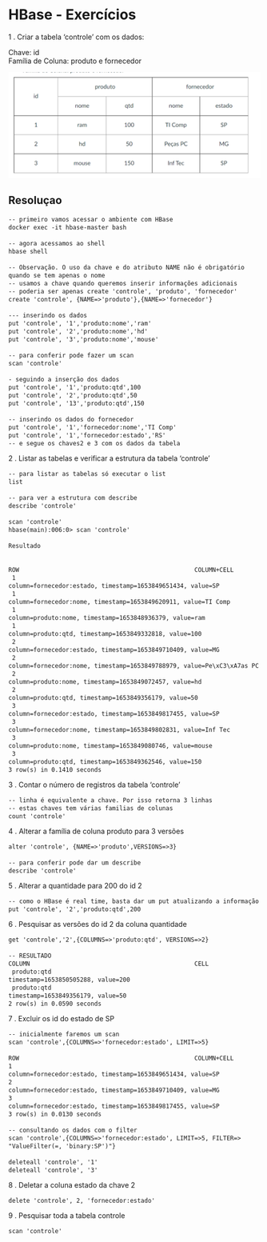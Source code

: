 # HBase - Exercícios

1 . Criar a tabela ‘controle’ com os dados:

Chave: id <br>
Família de Coluna: produto e fornecedor

<img src = "../img/HBase-tab-exercicio.png">

## Resoluçao

    -- primeiro vamos acessar o ambiente com HBase
    docker exec -it hbase-master bash
    
    -- agora acessamos ao shell 
    hbase shell
    
    -- Observação. O uso da chave e do atributo NAME não é obrigatório quando se tem apenas o nome
    -- usamos a chave quando queremos inserir informações adicionais
    -- poderia ser apenas create 'controle', 'produto', 'fornecedor'
    create 'controle', {NAME=>'produto'},{NAME=>'fornecedor'}
    
    --- inserindo os dados
    put 'controle', '1','produto:nome','ram'
    put 'controle', '2','produto:nome','hd'
    put 'controle', '3','produto:nome','mouse'
    
    -- para conferir pode fazer um scan
    scan 'controle'
    
    - seguindo a inserção dos dados
    put 'controle', '1','produto:qtd',100
    put 'controle', '2','produto:qtd',50
    put 'controle', '13','produto:qtd',150
    
    -- inserindo os dados do fornecedor
    put 'controle', '1','fornecedor:nome','TI Comp'
    put 'controle', '1','fornecedor:estado','RS'
    -- e segue os chaves2 e 3 com os dados da tabela
    
    
2 . Listar as tabelas e verificar a estrutura da tabela ‘controle’

    -- para listar as tabelas só executar o list
    list 
    
    -- para ver a estrutura com describe
    describe 'controle'
    
    scan 'controle'
    hbase(main):006:0> scan 'controle'
    
    Resultado
    
    
    ROW                                                 COLUMN+CELL                                                                                                                                            
     1                                                  column=fornecedor:estado, timestamp=1653849651434, value=SP                                                                                            
     1                                                  column=fornecedor:nome, timestamp=1653849620911, value=TI Comp                                                                                         
     1                                                  column=produto:nome, timestamp=1653848936379, value=ram                                                                                                
     1                                                  column=produto:qtd, timestamp=1653849332818, value=100                                                                                                 
     2                                                  column=fornecedor:estado, timestamp=1653849710409, value=MG                                                                                            
     2                                                  column=fornecedor:nome, timestamp=1653849788979, value=Pe\xC3\xA7as PC                                                                                 
     2                                                  column=produto:nome, timestamp=1653849072457, value=hd                                                                                                 
     2                                                  column=produto:qtd, timestamp=1653849356179, value=50                                                                                                  
     3                                                  column=fornecedor:estado, timestamp=1653849817455, value=SP                                                                                            
     3                                                  column=fornecedor:nome, timestamp=1653849802831, value=Inf Tec                                                                                         
     3                                                  column=produto:nome, timestamp=1653849080746, value=mouse                                                                                              
     3                                                  column=produto:qtd, timestamp=1653849362546, value=150                                                                                                 
    3 row(s) in 0.1410 seconds


3 . Contar o número de registros da tabela ‘controle’
  
    -- linha é equivalente a chave. Por isso retorna 3 linhas 
    -- estas chaves tem várias familias de colunas
    count 'controle'

4 . Alterar  a família de coluna produto para 3 versões

    alter 'controle', {NAME=>'produto',VERSIONS=>3}
    
    -- para conferir pode dar um describe
    describe 'controle'

5 . Alterar a quantidade para 200 do id 2

    -- como o HBase é real time, basta dar um put atualizando a informação
    put 'controle', '2','produto:qtd',200

6 . Pesquisar as versões do id 2  da coluna quantidade

    get 'controle','2',{COLUMNS=>'produto:qtd', VERSIONS=>2}
    
    -- RESULTADO
    COLUMN                                              CELL                                                                                                                                                   
     produto:qtd                                        timestamp=1653850505288, value=200                                                                                                                     
     produto:qtd                                        timestamp=1653849356179, value=50                                                                                                                      
    2 row(s) in 0.0590 seconds


7 . Excluir os id do estado de SP

    -- inicialmente faremos um scan 
    scan 'controle',{COLUMNS=>'fornecedor:estado', LIMIT=>5}

    ROW                                                 COLUMN+CELL                                                                                                                                            
    1                                                  column=fornecedor:estado, timestamp=1653849651434, value=SP                                                                                            
    2                                                  column=fornecedor:estado, timestamp=1653849710409, value=MG                                                                                            
    3                                                  column=fornecedor:estado, timestamp=1653849817455, value=SP                                                                                            
    3 row(s) in 0.0130 seconds

    -- consultando os dados com o filter
    scan 'controle',{COLUMNS=>'fornecedor:estado', LIMIT=>5, FILTER=> "ValueFilter(=, 'binary:SP')"}
    
    deleteall 'controle', '1'
    deleteall 'controle', '3'

8 . Deletar a coluna estado da chave 2

    delete 'controle', 2, 'fornecedor:estado'

9 . Pesquisar toda a tabela controle

    scan 'controle'



